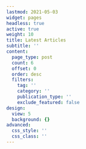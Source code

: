 ```yaml
---
lastmod: 2021-05-03
widget: pages
headless: true
active: true
weight: 10
title: Latest Articles
subtitle: ''
content:
  page_type: post
  count: 6
  offset: 0
  order: desc
  filters:
    tag: ''
    category: ''
    publication_type: ''
    exclude_featured: false
design:
  view: 5
  background: {}
advanced:
  css_style: ''
  css_class: ''
---
```

